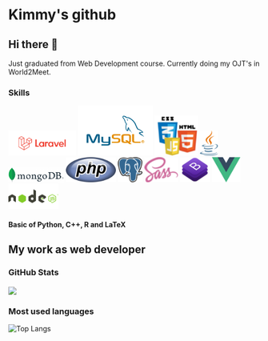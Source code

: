 # Kimmy's github
## Hi there 👋
Just graduated from Web Development course. Currently doing my OJT's in World2Meet.

### Skills
<div>
  <img src="https://github.com/oasiao/oasiao/blob/main/images/logo_laravel.png" height="50"/>
  <img src="https://github.com/oasiao/oasiao/blob/main/images/MySQL-Logo.wine.png" height="100"/>
  <img src="https://github.com/oasiao/oasiao/blob/main/images/html-js-css.png" height="80"/>
  <img src="https://github.com/oasiao/oasiao/blob/main/images/java.png" height="50"/>
  <img src="https://github.com/oasiao/oasiao/blob/main/images/mongodb.png" height="30"/>
  <img src="https://github.com/oasiao/oasiao/blob/main/images/php.png" height="50"/>
  <img src="https://github.com/oasiao/oasiao/blob/main/images/psql.png" height="50"/>
  <img src="https://github.com/oasiao/oasiao/blob/main/images/sass.png" height="50"/>
  <img src="https://github.com/oasiao/oasiao/blob/main/images/bootstrap.png" height="50"/>
  <img src="https://github.com/oasiao/oasiao/blob/main/images/vue.png" height="50"/>
  <img src="https://github.com/oasiao/oasiao/blob/main/images/node-js.png" height="50"/>
 </div>

#### Basic of Python, C++, R and LaTeX

## My work as web developer

### GitHub Stats
<div>
<img align="center" src="https://github-readme-stats.vercel.app/api?username=onikakimasiaod&show_icons=true&theme=dracula&hide_title=true&show_icons=true&count_private=true" height="150"/>
</div>

### Most used languages
![Top Langs](https://github-readme-stats.vercel.app/api/top-langs/?username=onikakimasiaod&layout=compact)
